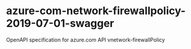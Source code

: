 # azure-com-network-firewallpolicy-2019-07-01-swagger
OpenAPI specification for azure.com API vnetwork-firewallPolicy

